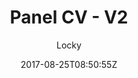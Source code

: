 ---
title: "Panel CV - V2"
github: https://github.com/jekyller/online-cv
demo: https://jekyller.github.io/online-cv/
author: Locky

ssg:
  - Jekyll
cms:
  - No Cms
date: 2017-08-25T08:50:55Z
github_branch: master
stale: true
---